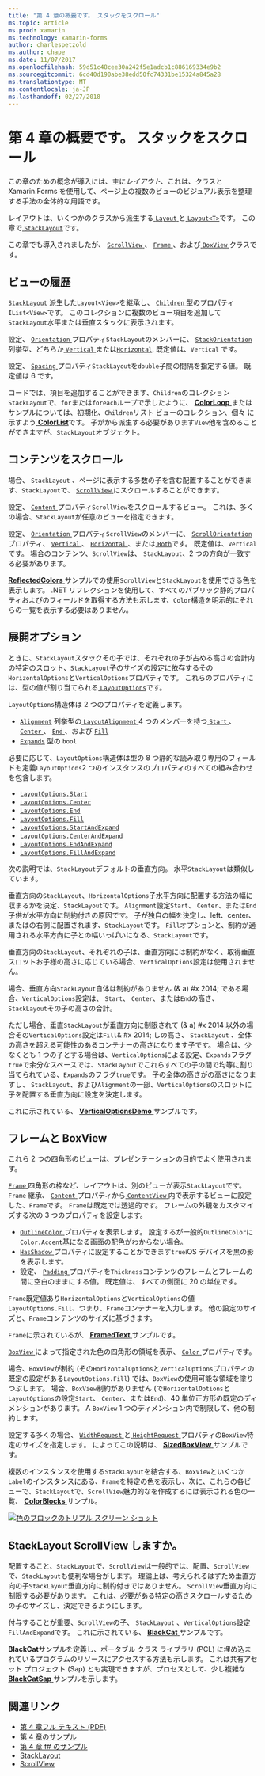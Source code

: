 ```yaml
---
title: "第 4 章の概要です。 スタックをスクロール"
ms.topic: article
ms.prod: xamarin
ms.technology: xamarin-forms
author: charlespetzold
ms.author: chape
ms.date: 11/07/2017
ms.openlocfilehash: 59d51c48cee30a242f5e1adcb1c886169334e9b2
ms.sourcegitcommit: 6cd40d190abe38edd50fc74331be15324a845a28
ms.translationtype: MT
ms.contentlocale: ja-JP
ms.lasthandoff: 02/27/2018
---
```

# <a name="summary-of-chapter-4-scrolling-the-stack"></a>第 4 章の概要です。 スタックをスクロール

この章のための概念が導入には、主に*レイアウト*、これは、クラスと Xamarin.Forms を使用して、ページ上の複数のビューのビジュアル表示を整理する手法の全体的な用語です。

レイアウトは、いくつかのクラスから派生する[ `Layout` ](https://developer.xamarin.com/api/type/Xamarin.Forms.Layout/)と[ `Layout<T>`](https://developer.xamarin.com/api/type/Xamarin.Forms.Layout%3CT%3E/)です。 この章で[ `StackLayout`](https://developer.xamarin.com/api/type/Xamarin.Forms.StackLayout/)です。

この章でも導入されましたが、 [ `ScrollView` ](https://developer.xamarin.com/api/type/Xamarin.Forms.ScrollView/)、 [ `Frame` ](https://developer.xamarin.com/api/type/Xamarin.Forms.Frame/)、および[ `BoxView` ](https://developer.xamarin.com/api/type/Xamarin.Forms.BoxView/)クラスです。

## <a name="stacks-of-views"></a>ビューの履歴

[`StackLayout`](https://developer.xamarin.com/api/type/Xamarin.Forms.StackLayout/) 派生した`Layout<View>`を継承し、 [ `Children` ](https://developer.xamarin.com/api/type/Xamarin.Forms.Layout%3CT%3E/)型のプロパティ`IList<View>`です。 このコレクションに複数のビュー項目を追加して`StackLayout`水平または垂直スタックに表示されます。

設定、 [ `Orientation` ](https://developer.xamarin.com/api/property/Xamarin.Forms.StackLayout.Orientation/)プロパティ`StackLayout`のメンバーに、 [ `StackOrientation` ](https://developer.xamarin.com/api/type/Xamarin.Forms.StackOrientation/)列挙型、どちらか[ `Vertical` ](https://developer.xamarin.com/api/field/Xamarin.Forms.StackOrientation.Vertical/)または[`Horizontal`](https://developer.xamarin.com/api/field/Xamarin.Forms.StackOrientation.Horizontal/). 既定値は、`Vertical` です。

設定、 [ `Spacing` ](https://developer.xamarin.com/api/property/Xamarin.Forms.StackLayout.Spacing/)プロパティ`StackLayout`を`double`子間の間隔を指定する値。 既定値は 6 です。

コードでは、項目を追加することができます、`Children`のコレクション`StackLayout`で、`for`または`foreach`ループで示したように、 [ **ColorLoop** ](https://github.com/xamarin/xamarin-forms-book-samples/tree/master/Chapter04/ColorLoop)またはサンプルについては、初期化、`Children`リスト ビューのコレクション、個々 に示すよう[ **ColorList**](https://github.com/xamarin/xamarin-forms-book-samples/tree/master/Chapter04/ColorList)です。 子がから派生する必要があります`View`他を含めることができますが、`StackLayout`オブジェクト。

## <a name="scrolling-content"></a>コンテンツをスクロール

場合、 `StackLayout` 、ページに表示する多数の子を含む配置することができます、`StackLayout`で、 [ `ScrollView` ](https://developer.xamarin.com/api/type/Xamarin.Forms.ScrollView/)にスクロールすることができます。

設定、 [ `Content` ](https://developer.xamarin.com/api/property/Xamarin.Forms.ScrollView.Content/)プロパティ`ScrollView`をスクロールするビュー。 これは、多くの場合、`StackLayout`が任意のビューを指定できます。

設定、 [ `Orientation` ](https://developer.xamarin.com/api/property/Xamarin.Forms.ScrollView.Orientation/)プロパティ`ScrollView`のメンバーに、 [ `ScrollOrientation` ](https://developer.xamarin.com/api/type/Xamarin.Forms.ScrollOrientation/)プロパティ、 [ `Vertical` ](https://developer.xamarin.com/api/field/Xamarin.Forms.ScrollOrientation.Vertical/)、 [ `Horizontal` ](https://developer.xamarin.com/api/field/Xamarin.Forms.ScrollOrientation.Horizontal/)、または[ `Both`](https://developer.xamarin.com/api/field/Xamarin.Forms.ScrollOrientation.Both/)です。 既定値は、`Vertical` です。 場合のコンテンツ、`ScrollView`は、 `StackLayout`、2 つの方向が一致する必要があります。

[ **ReflectedColors** ](https://github.com/xamarin/xamarin-forms-book-samples/tree/master/Chapter04/ReflectedColors)サンプルでの使用`ScrollView`と`StackLayout`を使用できる色を表示します。 .NET リフレクションを使用して、すべてのパブリック静的プロパティおよびのフィールドを取得する方法も示します、`Color`構造を明示的にそれらの一覧を表示する必要はありません。

## <a name="the-expands-option"></a>展開オプション

ときに、`StackLayout`スタックその子では、それぞれの子が占める高さの合計内の特定のスロット、`StackLayout`子のサイズの設定に依存するその`HorizontalOptions`と`VerticalOptions`プロパティです。 これらのプロパティには、型の値が割り当てられる[ `LayoutOptions`](http://developer.xamstage.com/api/type/Xamarin.Forms.LayoutOptions/)です。

`LayoutOptions`構造体は 2 つのプロパティを定義します。

- [`Alignment`](https://developer.xamarin.com/api/property/Xamarin.Forms.LayoutOptions.Alignment/) 列挙型の[ `LayoutAlignment` ](https://developer.xamarin.com/api/type/Xamarin.Forms.LayoutAlignment/) 4 つのメンバーを持つ[ `Start` ](https://developer.xamarin.com/api/field/Xamarin.Forms.LayoutAlignment.Start/)、 [ `Center` ](https://developer.xamarin.com/api/field/Xamarin.Forms.LayoutAlignment.Center/)、 [ `End` ](https://developer.xamarin.com/api/field/Xamarin.Forms.LayoutAlignment.End/)、および [`Fill`](https://developer.xamarin.com/api/field/Xamarin.Forms.LayoutAlignment.Fill/)
- [`Expands`](https://developer.xamarin.com/api/property/Xamarin.Forms.LayoutOptions.Expands/) 型の `bool`

必要に応じて、`LayoutOptions`構造体は型の 8 つ静的な読み取り専用のフィールドも定義`LayoutOptions`2 つのインスタンスのプロパティのすべての組み合わせを包含します。

- [`LayoutOptions.Start`](https://developer.xamarin.com/api/field/Xamarin.Forms.LayoutOptions.Start/)
- [`LayoutOptions.Center`](https://developer.xamarin.com/api/field/Xamarin.Forms.LayoutOptions.Center/)
- [`LayoutOptions.End`](https://developer.xamarin.com/api/field/Xamarin.Forms.LayoutOptions.End/)
- [`LayoutOptions.Fill`](https://developer.xamarin.com/api/field/Xamarin.Forms.LayoutOptions.Fill/)
- [`LayoutOptions.StartAndExpand`](https://developer.xamarin.com/api/field/Xamarin.Forms.LayoutOptions.StartAndExpand/)
- [`LayoutOptions.CenterAndExpand`](https://developer.xamarin.com/api/field/Xamarin.Forms.LayoutOptions.CenterAndExpand/)
- [`LayoutOptions.EndAndExpand`](https://developer.xamarin.com/api/field/Xamarin.Forms.LayoutOptions.EndAndExpand/)
- [`LayoutOptions.FillAndExpand`](https://developer.xamarin.com/api/field/Xamarin.Forms.LayoutOptions.FillAndExpand/)

次の説明では、`StackLayout`デフォルトの垂直方向。 水平`StackLayout`は類似しています。

垂直方向の`StackLayout`、`HorizontalOptions`子水平方向に配置する方法の幅に収まるかを決定、`StackLayout`です。 `Alignment`設定`Start`、 `Center`、または`End`子供が水平方向に制約付きの原因です。 子が独自の幅を決定し、left、center、またはの右側に配置されます、`StackLayout`です。 `Fill`オプションと、制約が適用される水平方向に子との幅いっぱいになる、`StackLayout`です。

垂直方向の`StackLayout`、それぞれの子は、垂直方向には制約がなく、取得垂直スロットお子様の高さに応じている場合、`VerticalOptions`設定は使用されません。

場合、垂直方向`StackLayout`自体は制約がありません (& a) #x 2014; である場合、`VerticalOptions`設定は、 `Start`、 `Center`、または`End`の高さ、`StackLayout`その子の高さの合計。

ただし場合、垂直`StackLayout`が垂直方向に制限されて (& a) #x 2014 以外の場合その`VerticalOptions`設定は`Fill`& #x 2014; しの高さ、 `StackLayout` 、全体の高さを超える可能性のあるコンテナーの高さになります子です。 場合は、少なくとも 1 つの子とする場合は、`VerticalOptions`による設定、`Expands`フラグ`true`で余分なスペースでは、`StackLayout`でこれらすべての子の間で均等に割り当てられている、`Expands`のフラグ`true`です。 子の全体の高さがの高さになりますし、 `StackLayout`、および`Alignment`の一部、`VerticalOptions`のスロットに子を配置する垂直方向に設定を決定します。

これに示されている、 [ **VerticalOptionsDemo** ](https://github.com/xamarin/xamarin-forms-book-samples/tree/master/Chapter04/VerticalOptionsDemo)サンプルです。

## <a name="frame-and-boxview"></a>フレームと BoxView

これら 2 つの四角形のビューは、プレゼンテーションの目的でよく使用されます。

[ `Frame` ](https://developer.xamarin.com/api/type/Xamarin.Forms.Frame/)四角形の枠など、レイアウトは、別のビューが表示`StackLayout`です。 `Frame` 継承、 [ `Content` ](https://developer.xamarin.com/api/property/Xamarin.Forms.ContentView.Content/)プロパティから[ `ContentView` ](https://developer.xamarin.com/api/type/Xamarin.Forms.ContentView/)内で表示するビューに設定した、`Frame`です。 `Frame`は既定では透過的です。 フレームの外観をカスタマイズする次の 3 つのプロパティを設定します。

- [ `OutlineColor` ](https://developer.xamarin.com/api/property/Xamarin.Forms.Frame.OutlineColor/)プロパティを表示します。 設定するが一般的`OutlineColor`に`Color.Accent`基になる画面の配色がわからない場合。
- [ `HasShadow` ](https://developer.xamarin.com/api/property/Xamarin.Forms.Frame.HasShadow/)プロパティに設定することができます`true`iOS デバイスを黒の影を表示します。
- 設定、 [ `Padding` ](https://developer.xamarin.com/api/property/Xamarin.Forms.Layout.Padding/)プロパティを`Thickness`コンテンツのフレームとフレームの間に空白のままにする値。 既定値は、すべての側面に 20 の単位です。

`Frame`既定値あり`HorizontalOptions`と`VerticalOptions`の値`LayoutOptions.Fill`、つまり、`Frame`コンテナーを入力します。 他の設定のサイズと、`Frame`コンテンツのサイズに基づきます。

`Frame`に示されているが、 [ **FramedText** ](https://github.com/xamarin/xamarin-forms-book-samples/tree/master/Chapter04/FramedText)サンプルです。

[ `BoxView` ](https://developer.xamarin.com/api/type/Xamarin.Forms.BoxView/)によって指定された色の四角形の領域を表示、 [ `Color` ](https://developer.xamarin.com/api/property/Xamarin.Forms.BoxView.Color/)プロパティです。

場合、`BoxView`が制約 (その`HorizontalOptions`と`VerticalOptions`プロパティの既定の設定がある`LayoutOptions.Fill`) では、`BoxView`の使用可能な領域を塗りつぶします。 場合、`BoxView`制約がありません (で`HorizontalOptions`と`LayoutOptions`の設定`Start`、 `Center`、または`End`)、40 単位正方形の既定のディメンションがあります。 A `BoxView` 1 つのディメンション内で制限して、他の制約します。

設定する多くの場合、 [ `WidthRequest` ](https://developer.xamarin.com/api/property/Xamarin.Forms.VisualElement.WidthRequest/)と[ `HeightRequest` ](https://developer.xamarin.com/api/property/Xamarin.Forms.VisualElement.HeightRequest/)プロパティの`BoxView`特定のサイズを指定します。 によってこの説明は、 [ **SizedBoxView** ](https://github.com/xamarin/xamarin-forms-book-samples/tree/master/Chapter04/SizedBoxView)サンプルです。

複数のインスタンスを使用する`StackLayout`を結合する、`BoxView`といくつか`Label`のインスタンスにある、`Frame`を特定の色を表示し、次に、これらの各ビューで、`StackLayout`で、`ScrollView`魅力的なを作成するには表示される色の一覧、 [ **ColorBlocks** ](https://github.com/xamarin/xamarin-forms-book-samples/tree/master/Chapter04/ColorBlocks)サンプル。

[![色のブロックのトリプル スクリーン ショット](images/ch04fg11-small.png "一覧の色")](images/ch04fg11-large.png "色の一覧")

## <a name="a-scrollview-in-a-stacklayout"></a>StackLayout ScrollView しますか。

配置すること、`StackLayout`で、`ScrollView`は一般的では、配置、`ScrollView`で、`StackLayout`も便利な場合がします。 理論上は、考えられるはずため垂直方向の子`StackLayout`垂直方向に制約付きではありません。 `ScrollView`垂直方向に制限する必要があります。 これは、必要がある特定の高さスクロールするための子のサイズし、決定できるようにします。

付与することが重要、`ScrollView`の子、 `StackLayout` 、`VerticalOptions`設定`FillAndExpand`です。 これに示されている、 [ **BlackCat** ](https://github.com/xamarin/xamarin-forms-book-samples/tree/master/Chapter04/BlackCat)サンプルです。

**BlackCat**サンプルを定義し、ポータブル クラス ライブラリ (PCL) に埋め込まれているプログラムのリソースにアクセスする方法も示します。 これは共有アセット プロジェクト (Sap) とも実現できますが、プロセスとして、少し複雑な[ **BlackCatSap** ](https://github.com/xamarin/xamarin-forms-book-samples/tree/master/Chapter04/BlackCatSap)サンプルを示します。



## <a name="related-links"></a>関連リンク

- [第 4 章フル テキスト (PDF)](https://download.xamarin.com/developer/xamarin-forms-book/XamarinFormsBook-Ch04-Apr2016.pdf)
- [第 4 章のサンプル](https://github.com/xamarin/xamarin-forms-book-samples/tree/master/Chapter04)
- [第 4 章 f# のサンプル](https://github.com/xamarin/xamarin-forms-book-samples/tree/master/Chapter04/FS)
- [StackLayout](~/xamarin-forms/user-interface/layouts/stack-layout.md)
- [ScrollView](~/xamarin-forms/user-interface/layouts/scroll-view.md)
